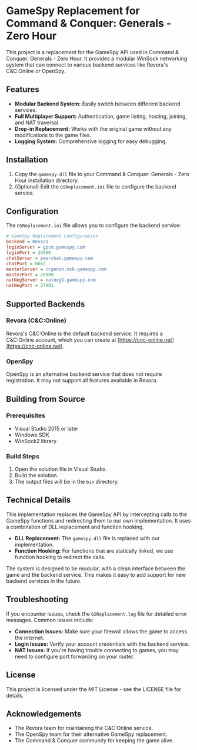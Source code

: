# GameSpy Replacement for Command & Conquer: Generals - Zero Hour

This project is a replacement for the GameSpy API used in Command & Conquer: Generals - Zero Hour. It provides a modular WinSock networking system that can connect to various backend services like Revora's C&C:Online or OpenSpy.

## Features

- **Modular Backend System:** Easily switch between different backend services.
- **Full Multiplayer Support:** Authentication, game listing, hosting, joining, and NAT traversal.
- **Drop-in Replacement:** Works with the original game without any modifications to the game files.
- **Logging System:** Comprehensive logging for easy debugging.

## Installation

1. Copy the `gamespy.dll` file to your Command & Conquer: Generals - Zero Hour installation directory.
2. (Optional) Edit the `GSReplacement.ini` file to configure the backend service.

## Configuration

The `GSReplacement.ini` file allows you to configure the backend service:

```ini
# GameSpy Replacement Configuration
backend = Revora
loginServer = gpcm.gamespy.com
loginPort = 29900
chatServer = peerchat.gamespy.com
chatPort = 6667
masterServer = ccgenzh.ms6.gamespy.com
masterPort = 28900
natNegServer = natneg1.gamespy.com
natNegPort = 27901
```

## Supported Backends

### Revora (C&C:Online)

Revora's C&C:Online is the default backend service. It requires a C&C:Online account, which you can create at [https://cnc-online.net](https://cnc-online.net).

### OpenSpy

OpenSpy is an alternative backend service that does not require registration. It may not support all features available in Revora.

## Building from Source

### Prerequisites

- Visual Studio 2015 or later
- Windows SDK
- WinSock2 library

### Build Steps

1. Open the solution file in Visual Studio.
2. Build the solution.
3. The output files will be in the `bin` directory.

## Technical Details

This implementation replaces the GameSpy API by intercepting calls to the GameSpy functions and redirecting them to our own implementation. It uses a combination of DLL replacement and function hooking.

- **DLL Replacement:** The `gamespy.dll` file is replaced with our implementation.
- **Function Hooking:** For functions that are statically linked, we use function hooking to redirect the calls.

The system is designed to be modular, with a clean interface between the game and the backend service. This makes it easy to add support for new backend services in the future.

## Troubleshooting

If you encounter issues, check the `GSReplacement.log` file for detailed error messages. Common issues include:

- **Connection Issues:** Make sure your firewall allows the game to access the internet.
- **Login Issues:** Verify your account credentials with the backend service.
- **NAT Issues:** If you're having trouble connecting to games, you may need to configure port forwarding on your router.

## License

This project is licensed under the MIT License - see the LICENSE file for details.

## Acknowledgements

- The Revora team for maintaining the C&C:Online service.
- The OpenSpy team for their alternative GameSpy replacement.
- The Command & Conquer community for keeping the game alive. 